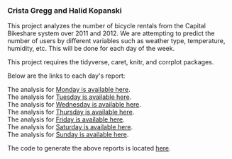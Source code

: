 ### Crista Gregg and Halid Kopanski  

This project analyzes the number of bicycle rentals from the Capital Bikeshare system over 2011 and 2012. We are attempting to predict the number of users by different variables such as weather type, temperature, humidity, etc. This will be done for each day of the week.   

This project requires the tidyverse, caret, knitr, and corrplot packages. 

Below are the links to each day's report:  
  
The analysis for [Monday is available here](Report-Monday.md).  
The analysis for [Tuesday is available here](Report-Tuesday.md).  
The analysis for [Wednesday is available here](Report-Wednesday.md).  
The analysis for [Thursday is available here](Report-Thursday.md).  
The analysis for [Friday is available here](Report-Friday.md).  
The analysis for [Saturday is available here](Report-Saturday.md).  
The analysis for [Sunday is available here](Report-Sunday.md).  

The code to generate the above reports is located [here](render_files.R).
